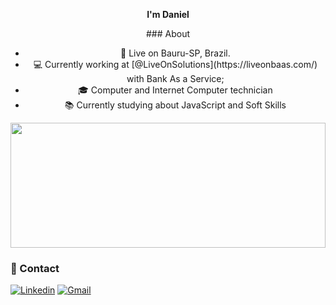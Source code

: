 <p align="center">
    <b>I'm Daniel</b>
</p>

<p align="center">
### About
    <div align="center">
        <ul>
          <li>📍 Live on Bauru-SP, Brazil.</li>
          <li>💻 Currently working at [@LiveOnSolutions](https://liveonbaas.com/)  with Bank As a Service;</li>
          <li>🎓 Computer and Internet Computer technician</li>
          <li>📚 Currently studying about JavaScript and Soft Skills</li>
        </ul>
    </div>
</p>

<a href="https://github.com/DanielNeris/DanielNeris" title="Go to Source"><img width="100%" height="200" src="https://github-readme-stats.vercel.app/api?username=DanielNeris&show_icons=true&theme=gotham&count_private=true"></a>

### 📲 Contact

  <a href="https://www.linkedin.com/in/danielneris/"><img src="https://img.shields.io/badge/-LinkedIn-0270AD?style=flat-square&logo=Linkedin&logoColor=white&link=https://www.linkedin.com/in/danielneris/" alt="Linkedin"/></a>
  <a href="mailto:danielneris01@gmail.com"><img src="https://img.shields.io/badge/-Gmail-E94134?style=flat-square&logo=Gmail&logoColor=white&link=mailto:danielneris01@gmail.com" alt="Gmail"/></a>

<!--
**DanielNeris/DanielNeris** is a ✨ _special_ ✨ repository because its `README.md` (this file) appears on your GitHub profile.

Here are some ideas to get you started:

- 🔭 I’m currently working on ...
- 🌱 I’m currently learning ...
- 👯 I’m looking to collaborate on ...
- 🤔 I’m looking for help with ...
- 💬 Ask me about ...
- 📫 How to reach me: ...
- 😄 Pronouns:  ...
- ⚡ Fun fact:  . ..
-->

